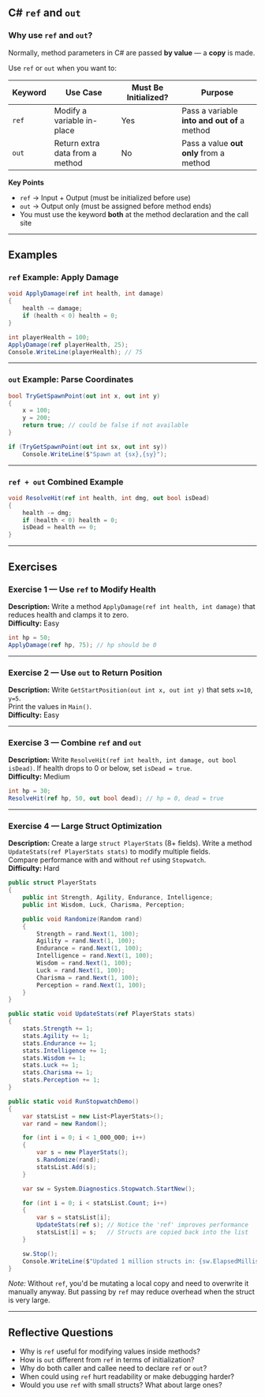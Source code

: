 ﻿## C# `ref` and `out` 

### Why use `ref` and `out`?
Normally, method parameters in C# are passed **by value** — a **copy** is made.

Use `ref` or `out` when you want to:

| Keyword | Use Case                         | Must Be Initialized? | Purpose                                |
|---------|----------------------------------|-----------------------|----------------------------------------|
| `ref`   | Modify a variable in-place       |  Yes                | Pass a variable **into and out of** a method |
| `out`   | Return extra data from a method  |  No                 | Pass a value **out only** from a method |

**Key Points**
- `ref` → Input + Output (must be initialized before use)
- `out` → Output only (must be assigned before method ends)
- You must use the keyword **both** at the method declaration and the call site

---

##  Examples

### `ref` Example: Apply Damage

```csharp
void ApplyDamage(ref int health, int damage)
{
    health -= damage;
    if (health < 0) health = 0;
}

int playerHealth = 100;
ApplyDamage(ref playerHealth, 25);
Console.WriteLine(playerHealth); // 75
```

---

### `out` Example: Parse Coordinates

```csharp
bool TryGetSpawnPoint(out int x, out int y)
{
    x = 100;
    y = 200;
    return true; // could be false if not available
}

if (TryGetSpawnPoint(out int sx, out int sy))
    Console.WriteLine($"Spawn at {sx},{sy}");
```

---

### `ref + out` Combined Example

```csharp
void ResolveHit(ref int health, int dmg, out bool isDead)
{
    health -= dmg;
    if (health < 0) health = 0;
    isDead = health == 0;
}
```

---

## Exercises

### Exercise 1 — Use `ref` to Modify Health
**Description:** Write a method `ApplyDamage(ref int health, int damage)` that reduces health and clamps it to zero.  
**Difficulty:** Easy

```csharp
int hp = 50;
ApplyDamage(ref hp, 75); // hp should be 0
```

---

### Exercise 2 — Use `out` to Return Position
**Description:** Write `GetStartPosition(out int x, out int y)` that sets `x=10`, `y=5`.  
Print the values in `Main()`.  
**Difficulty:** Easy

---

### Exercise 3 — Combine `ref` and `out`
**Description:** Write `ResolveHit(ref int health, int damage, out bool isDead)`. If health drops to 0 or below, set `isDead = true`.  
**Difficulty:** Medium

```csharp
int hp = 30;
ResolveHit(ref hp, 50, out bool dead); // hp = 0, dead = true
```

---

### Exercise 4 — Large Struct Optimization 
**Description:** Create a large `struct PlayerStats` (8+ fields). Write a method `UpdateStats(ref PlayerStats stats)` to modify multiple fields.  
Compare performance with and without `ref` using `Stopwatch`.  
**Difficulty:** Hard

```csharp
public struct PlayerStats
{
    public int Strength, Agility, Endurance, Intelligence;
    public int Wisdom, Luck, Charisma, Perception;

    public void Randomize(Random rand)
    {
        Strength = rand.Next(1, 100);
        Agility = rand.Next(1, 100);
        Endurance = rand.Next(1, 100);
        Intelligence = rand.Next(1, 100);
        Wisdom = rand.Next(1, 100);
        Luck = rand.Next(1, 100);
        Charisma = rand.Next(1, 100);
        Perception = rand.Next(1, 100);
    }
}

public static void UpdateStats(ref PlayerStats stats)
{
    stats.Strength += 1;
    stats.Agility += 1;
    stats.Endurance += 1;
    stats.Intelligence += 1;
    stats.Wisdom += 1;
    stats.Luck += 1;
    stats.Charisma += 1;
    stats.Perception += 1;
}

public static void RunStopwatchDemo()
{
    var statsList = new List<PlayerStats>();
    var rand = new Random();

    for (int i = 0; i < 1_000_000; i++)
    {
        var s = new PlayerStats();
        s.Randomize(rand);
        statsList.Add(s);
    }

    var sw = System.Diagnostics.Stopwatch.StartNew();

    for (int i = 0; i < statsList.Count; i++)
    {
        var s = statsList[i];
        UpdateStats(ref s); // Notice the 'ref' improves performance
        statsList[i] = s;   // Structs are copied back into the list
    }

    sw.Stop();
    Console.WriteLine($"Updated 1 million structs in: {sw.ElapsedMilliseconds}ms");
}
```

*Note:* Without `ref`, you'd be mutating a local copy and need to overwrite it manually anyway. But passing by `ref` may reduce overhead when the struct is very large.



---

## Reflective Questions

- Why is `ref` useful for modifying values inside methods?
- How is `out` different from `ref` in terms of initialization?
- Why do both caller and callee need to declare `ref` or `out`?
- When could using `ref` hurt readability or make debugging harder?
- Would you use `ref` with small structs? What about large ones?
